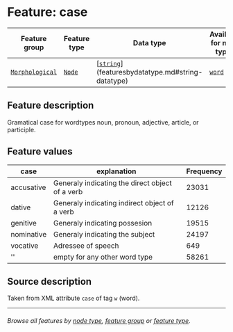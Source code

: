 # Feature: case <a name="start"></a>

Feature group | Feature type | Data type | Available for node types
---  | --- | --- | ---
[`Morphological`](featuresbygroup.md#morphological-features) | [`Node`](featuresbyfeaturetype.md#node-features) | [[`string`](featuresbydatatype.md#string-datatype)](featuresbydatatype.md#string-datatype)  | [`word`](featuresbynodetype.md#word-nodes)

## Feature description
Gramatical case for wordtypes noun, pronoun, adjective, article, or participle.

## Feature values

case | explanation | Frequency
--- | --- | ---
accusative | Generaly indicating the direct object of a verb | 23031
dative | Generaly indicating indirect object of a verb | 12126
genitive | Generaly indicating possesion | 19515
nominative | Generaly indicating the subject | 24197
vocative | Adressee of speech | 649
'' | empty for any other word type | 58261

## Source description

Taken from XML attribute `case` of tag `w` (word).

---
###### *Browse all features by [node type](featuresbynodetype.md#readme), [feature group](featuresbygroup.md#readme) or [feature type](featuresbyfeaturetype.md#readme).*
